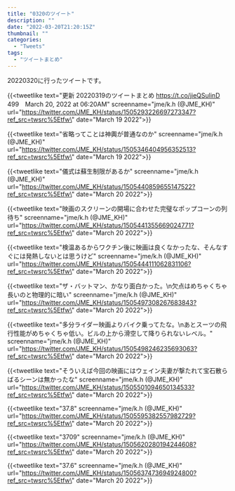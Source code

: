 ```yaml
---
title: "0320のツイート"
description: ""
date: "2022-03-20T21:20:15Z"
thumbnail: ""
categories:
  - "Tweets"
tags:
  - "ツイートまとめ"
---
```

20220320に行ったツイートです。
<!--more-->
{{<tweetlike text=\"更新 20220319のツイートまとめ https://t.co/jieQSulinD 499　March 20, 2022 at 06:20AM\" screenname=\"jme/k.h (@JME_KH)\" url=\"https://twitter.com/JME_KH/status/1505293226697273347?ref_src=twsrc%5Etfw\" date=\"March 19 2022\">}}

{{<tweetlike text=\"省略ってことは神輿が普通なのか\" screenname=\"jme/k.h (@JME_KH)\" url=\"https://twitter.com/JME_KH/status/1505346404956352513?ref_src=twsrc%5Etfw\" date=\"March 19 2022\">}}

{{<tweetlike text=\"儀式は蘇生制限があるか\" screenname=\"jme/k.h (@JME_KH)\" url=\"https://twitter.com/JME_KH/status/1505440859655147522?ref_src=twsrc%5Etfw\" date=\"March 20 2022\">}}

{{<tweetlike text=\"映画のスクリーンの開場に合わせた完璧なポップコーンの列待ち\" screenname=\"jme/k.h (@JME_KH)\" url=\"https://twitter.com/JME_KH/status/1505441355669024771?ref_src=twsrc%5Etfw\" date=\"March 20 2022\">}}

{{<tweetlike text=\"検温あるからワクチン後に映画は良くなかったな、そんなすぐには発熱しないとは思うけど\" screenname=\"jme/k.h (@JME_KH)\" url=\"https://twitter.com/JME_KH/status/1505444111062831106?ref_src=twsrc%5Etfw\" date=\"March 20 2022\">}}

{{<tweetlike text=\"ザ・バットマン、かなり面白かった。\n欠点はめちゃくちゃ長いのと物理的に暗い\" screenname=\"jme/k.h (@JME_KH)\" url=\"https://twitter.com/JME_KH/status/1505497308267683843?ref_src=twsrc%5Etfw\" date=\"March 20 2022\">}}

{{<tweetlike text=\"多分ライダー映画よりバイク乗ってたな。\nあとスーツの飛行性能がめちゃくちゃ低い。ビルの上から滑空して降りられないレベル。\" screenname=\"jme/k.h (@JME_KH)\" url=\"https://twitter.com/JME_KH/status/1505498246235693063?ref_src=twsrc%5Etfw\" date=\"March 20 2022\">}}

{{<tweetlike text=\"そういえば今回の映画にはウェイン夫妻が撃たれて宝石散らばるシーンは無かったな\" screenname=\"jme/k.h (@JME_KH)\" url=\"https://twitter.com/JME_KH/status/1505501094650134533?ref_src=twsrc%5Etfw\" date=\"March 20 2022\">}}

{{<tweetlike text=\"37.8\" screenname=\"jme/k.h (@JME_KH)\" url=\"https://twitter.com/JME_KH/status/1505595382557982729?ref_src=twsrc%5Etfw\" date=\"March 20 2022\">}}

{{<tweetlike text=\"3709\" screenname=\"jme/k.h (@JME_KH)\" url=\"https://twitter.com/JME_KH/status/1505620280194244608?ref_src=twsrc%5Etfw\" date=\"March 20 2022\">}}

{{<tweetlike text=\"37.6\" screenname=\"jme/k.h (@JME_KH)\" url=\"https://twitter.com/JME_KH/status/1505637473694924800?ref_src=twsrc%5Etfw\" date=\"March 20 2022\">}}

